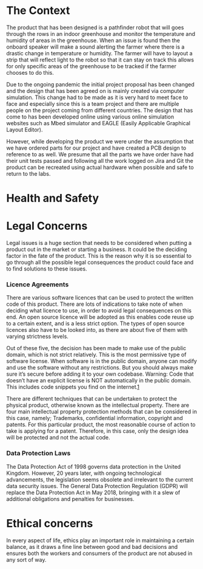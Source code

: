 # The Context
The product that has been designed is a pathfinder robot that will goes through the rows in an indoor greenhouse and monitor the temperature and humidity of areas in the greenhouse. When an issue is found then the onboard speaker will make a sound alerting the farmer where there is a drastic change in temperature or humidity. The farmer will have to layout a strip that will reflect light to the robot so that it can stay on track this allows for only specific areas of the greenhouse to be tracked if the farmer chooses to do this.

Due to the ongoing pandemic the initial project proposal has been changed and the design that has been agreed on is mainly created via computer simulation. This change had to be made as it is very hard to meet face to face and especially since this is a team project and there are multiple people on the project coming from different countries. The design that has come to has been developed online using various online simulation websites such as Mbed simulator and EAGLE (Easily Applicable Graphical Layout Editor).

However, while developing the product we were under the assumption that we have ordered parts for our project and have created a PCB design to reference to as well. We presume that all the parts we have order have had their unit tests passed and following all the work logged on Jira and Git the product can be recreated using actual hardware when possible and safe to return to the labs.



# Health and Safety




# Legal Concerns
Legal issues is a huge section that needs to be considered when putting a product out in the market or starting a business. It could be the deciding factor in the fate of the product. This is the reason why it is so essential to go through all the possible legal consequences the product could face and to find solutions to these issues.

### Licence Agreements 
There are various software licences that can be used to protect the written code of this product. There are lots of indications to take note of when deciding what licence to use, in order to avoid legal consequences on this end. An open source licence will be adopted as this enables code reuse up to a certain extent, and is a less strict option. The types of open source licences also have to be looked into, as there are about five of them with varying strictness levels. 

Out of these five, the decision has been made to make use of the public domain, which is not strict relatively. This is the most permissive type of software license. When software is in the public domain, anyone can modify and use the software without any restrictions. But you should always make sure it’s secure before adding it to your own codebase. Warning: Code that doesn’t have an explicit license is NOT automatically in the public domain. This includes code snippets you find on the internet.[1](https://www.synopsys.com/blogs/software-security/5-types-of-software-licenses-you-need-to-understand/)

There are different techniques that can be undertaken to protect the physical product, otherwise known as the intellectual property. There are four main intellectual property protection methods that can be considered in this case, namely; Trademarks, confidential information, copyright and patents. For this particular product, the most reasonable course of action to take is applying for a patent. Therefore, in this case, only the design idea will be protected and not the actual code.

### Data Protection Laws
The Data Protection Act of 1998 governs data protection in the United Kingdom. However, 20 years later, with ongoing technological advancements, the legislation seems obsolete and irrelevant to the current data security issues. The General Data Protection Regulation (GDPR) will replace the Data Protection Act in May 2018, bringing with it a slew of additional obligations and penalties for businesses.






# Ethical concerns
In every aspect of life, ethics play an important role in maintaining a certain balance, as it draws a fine line between good and bad decisions and ensures both the workers and consumers of the product are not abused in any sort of way. 
